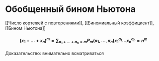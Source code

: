 # Обобщенный бином Ньютона
[[Число кортежей с повторениями]], [[Биномиальный коэффициент]], [[Бином Ньютона]]
#### $$(x_1+...+x_n)^m=\sum_{a_1+...+a_n = m} P_m(a_1,...,a_n) x_1^{a_1}...x_n^{a_n} = n^m$$
Доказательство: внимательно всматриваться


